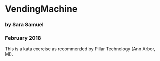 # VendingMachine
### by Sara Samuel
### February 2018

This is a kata exercise as recommended by Pillar Technology (Ann Arbor, MI).


